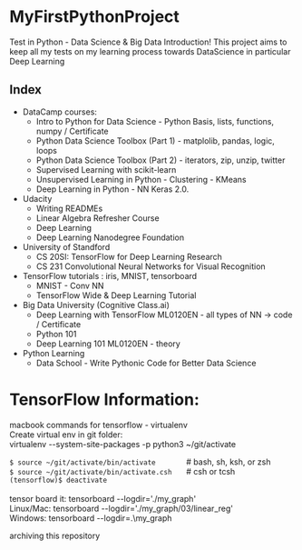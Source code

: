 # MyFirstPythonProject
Test in Python - Data Science &amp; Big Data  Introduction! 
This project aims to keep all my tests on my learning process towards DataScience in particular Deep Learning


## Index 
* DataCamp courses: 
    * Intro to Python for Data Science - Python Basis, lists, functions, numpy / Certificate
    * Python Data Science Toolbox (Part 1) - matplolib, pandas, logic, loops 
    * Python Data Science Toolbox (Part 2) - iterators, zip, unzip, twitter 
    * Supervised Learning with scikit-learn 
    * Unsupervised Learning in Python - Clustering - KMeans
    * Deep Learning in Python - NN Keras 2.0. 
* Udacity 
    * Writing READMEs
    * Linear Algebra Refresher Course
    * Deep Learning 
    * Deep Learning Nanodegree Foundation
* University of Standford 
    * CS 20SI: TensorFlow for Deep Learning Research
    * CS 231 Convolutional Neural Networks for Visual Recognition
* TensorFlow tutorials : iris, MNIST, tensorboard 
    * MNIST - Conv NN
    * TensorFlow Wide & Deep Learning Tutorial
* Big Data University (Cognitive Class.ai)
    * Deep Learning with TensorFlow ML0120EN - all types of NN -> code / Certificate
    * Python 101
    * Deep Learning 101  ML0120EN - theory 
* Python Learning 
    * Data School - Write Pythonic Code for Better Data Science



# TensorFlow Information: 
macbook commands for tensorflow - virtualenv <br>
Create virtual env in git folder: <br>
virtualenv --system-site-packages -p python3 ~/git/activate <br>

`$ source ~/git/activate/bin/activate       `     # bash, sh, ksh, or zsh<br>
`$ source ~/git/activate/bin/activate.csh   ` # csh or tcsh <br>
`(tensorflow)$ deactivate                   `<br>
<br>
tensor board it: tensorboard --logdir='./my_graph' <br>
        Linux/Mac: tensorboard --logdir='./my_graph/03/linear_reg' <br>
        Windows:   tensorboard --logdir=.\my_graph	<br>

archiving this repository
